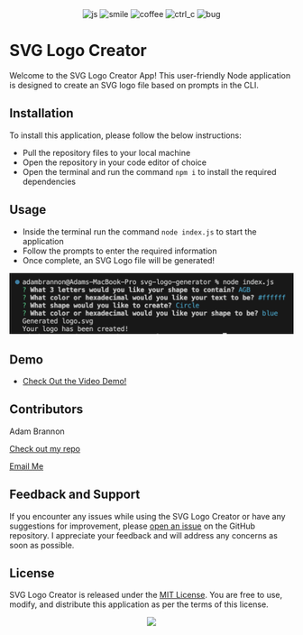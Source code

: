 <div align="center">
<img src="https://forthebadge.com/images/badges/made-with-javascript.svg" alt="js">
<img src="https://forthebadge.com/images/badges/makes-people-smile.svg" alt="smile">
<img src="https://forthebadge.com/images/badges/powered-by-coffee.svg" alt="coffee">
<img src="https://forthebadge.com/images/badges/ctrl-c-ctrl-v.svg" alt="ctrl_c">
<img src="https://forthebadge.com/images/badges/not-a-bug-a-feature.svg" alt="bug">


</div>

# SVG Logo Creator

Welcome to the SVG Logo Creator App! This user-friendly Node application is designed to create an SVG logo file based on prompts in the CLI.

## Installation

To install this application, please follow the below instructions:
- Pull the repository files to your local machine
- Open the repository in your code editor of choice
- Open the terminal and run the command `npm i` to install the required dependencies


## Usage

- Inside the terminal run the command `node index.js` to start the application
- Follow the prompts to enter the required information
- Once complete, an SVG Logo file will be generated!

<img src="./assets/terminal.png" style="width:700px;height:auto">

## Demo
- [Check Out the Video Demo!](https://drive.google.com/file/d/1iGsHd59jWUg5Lo8-9iMhl2ImJ4hxOLU3/view)


## Contributors
Adam Brannon

[Check out my repo](https://github.com/adam-brannon09)

[Email Me](mailto:adam.brannon09@icloud.com)


## Feedback and Support

If you encounter any issues while using the SVG Logo Creator or have any suggestions for improvement, please [open an issue](https://github.com/adam-brannon09/readme_generator/issues) on the GitHub repository. I appreciate your feedback and will address any concerns as soon as possible.

## License

SVG Logo Creator is released under the [MIT License](https://opensource.org/licenses/MIT). You are free to use, modify, and distribute this application as per the terms of this license.


<div align="center">
    <img src="https://forthebadge.com/images/badges/built-by-developers.svg" />
</div>